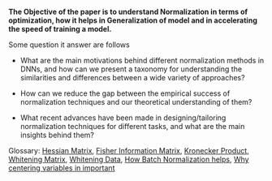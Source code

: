 **The Objective of the paper is to understand Normalization in terms of optimization, how it helps in Generalization of model and in accelerating the speed of training a model.**

Some question it answer are follows

* What are the main motivations behind different normalization methods in DNNs, and how can we present a taxonomy
for understanding the similarities and differences between a wide
variety of approaches?

* How can we reduce the gap between the empirical success
of normalization techniques and our theoretical understanding of
them?

* What recent advances have been made in designing/tailoring
normalization techniques for different tasks, and what are the main
insights behind them?

Glossary: 
[Hessian Matrix](https://en.wikipedia.org/wiki/Hessian_matrix), [Fisher Information Matrix](https://en.wikipedia.org/wiki/Fisher_information), [Kronecker Product](https://en.wikipedia.org/wiki/Kronecker_product), [Whitening Matrix](https://en.wikipedia.org/wiki/Whitening_transformation), [Whitening Data](https://www.quora.com/What-is-whitening-of-data-in-Neural-Networks), [How Batch Normalization helps](https://www.quora.com/Why-does-batch-normalization-help),
[Why centering variables in important](https://www.goldsteinepi.com/blog/thewhyandwhenofcenteringcontinuouspredictorsinregressionmodeling/index.html)
